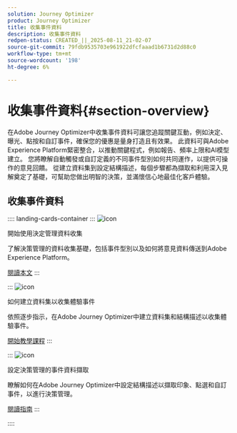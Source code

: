 ```yaml
---
solution: Journey Optimizer
product: Journey Optimizer
title: 收集事件資料
description: 收集事件資料
redpen-status: CREATED_||_2025-08-11_21-02-07
source-git-commit: 79fdb9535703e961922dfcfaaad1b6731d2d88c0
workflow-type: tm+mt
source-wordcount: '198'
ht-degree: 6%

---
```



# 收集事件資料{#section-overview}

在Adobe Journey Optimizer中收集事件資料可讓您追蹤關鍵互動，例如決定、曝光、點按和自訂事件，確保您的優惠是量身打造且有效果。 此資料可與Adobe Experience Platform緊密整合，以推動關鍵程式，例如報告、頻率上限和AI模型建立。 您將瞭解自動觸發或自訂定義的不同事件型別如何共同運作，以提供可操作的意見回饋。 從建立資料集到設定結構描述，每個步驟都為擷取和利用深入見解奠定了基礎，可幫助您做出明智的決策，並滿懷信心地最佳化客戶體驗。

## 收集事件資料

:::: landing-cards-container
:::
![icon](https://cdn.experienceleague.adobe.com/icons/book.svg?lang=zh-Hant)

開始使用決定管理資料收集

了解決策管理的資料收集基礎，包括事件型別以及如何將意見資料傳送到Adobe Experience Platform。

[閱讀本文](../using/offers/data-collection/data-collection.md)
:::

:::
![icon](https://cdn.experienceleague.adobe.com/icons/circle-play.svg?lang=zh-Hant)

如何建立資料集以收集體驗事件

依照逐步指示，在Adobe Journey Optimizer中建立資料集和結構描述以收集體驗事件。

[開始教學課程](../using/offers/data-collection/create-dataset.md)
:::

:::
![icon](https://cdn.experienceleague.adobe.com/icons/gear.svg?lang=zh-Hant)

設定決策管理的事件資料擷取

瞭解如何在Adobe Journey Optimizer中設定結構描述以擷取印象、點選和自訂事件，以進行決策管理。

[閱讀指南](../using/offers/data-collection/schema-requirement.md)
:::

::::

